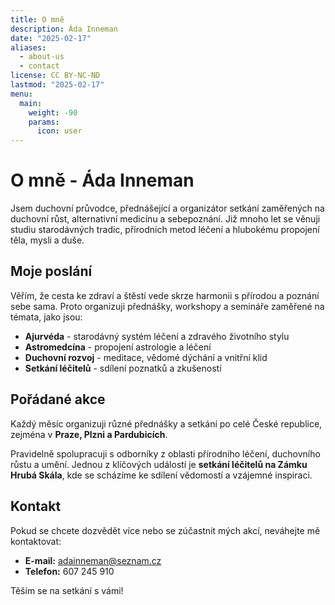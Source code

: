 ```yaml
---
title: O mně
description: Áda Inneman
date: "2025-02-17"
aliases:
  - about-us
  - contact
license: CC BY-NC-ND
lastmod: "2025-02-17"
menu:
  main:
    weight: -90
    params:
      icon: user
---
```


# O mně - Áda Inneman

Jsem duchovní průvodce, přednášející a organizátor setkání zaměřených na duchovní růst, alternativní medicínu a sebepoznání. Již mnoho let se věnuji studiu starodávných tradic, přírodních metod léčení a hlubokému propojení těla, mysli a duše.

## Moje poslání

Věřím, že cesta ke zdraví a štěstí vede skrze harmonii s přírodou a poznání sebe sama. Proto organizuji přednášky, workshopy a semináře zaměřené na témata, jako jsou:

- **Ajurvéda** - starodávný systém léčení a zdravého životního stylu
- **Astromedcína** - propojení astrologie a léčení
- **Duchovní rozvoj** - meditace, vědomé dýchání a vnitřní klid
- **Setkání léčitelů** - sdílení poznatků a zkušeností

## Pořádané akce

Každý měsíc organizuji různé přednášky a setkání po celé České republice, zejména v **Praze, Plzni a Pardubicích**.

Pravidelně spolupracuji s odborníky z oblasti přírodního léčení, duchovního růstu a umění. Jednou z klíčových událostí je **setkání léčitelů na Zámku Hrubá Skála**, kde se scházíme ke sdílení vědomostí a vzájemné inspiraci.

## Kontakt

Pokud se chcete dozvědět více nebo se zúčastnit mých akcí, neváhejte mě kontaktovat:

- **E-mail:** [adainneman@seznam.cz](mailto:adainneman@seznam.cz)
- **Telefon:** 607 245 910

Těším se na setkání s vámi!
